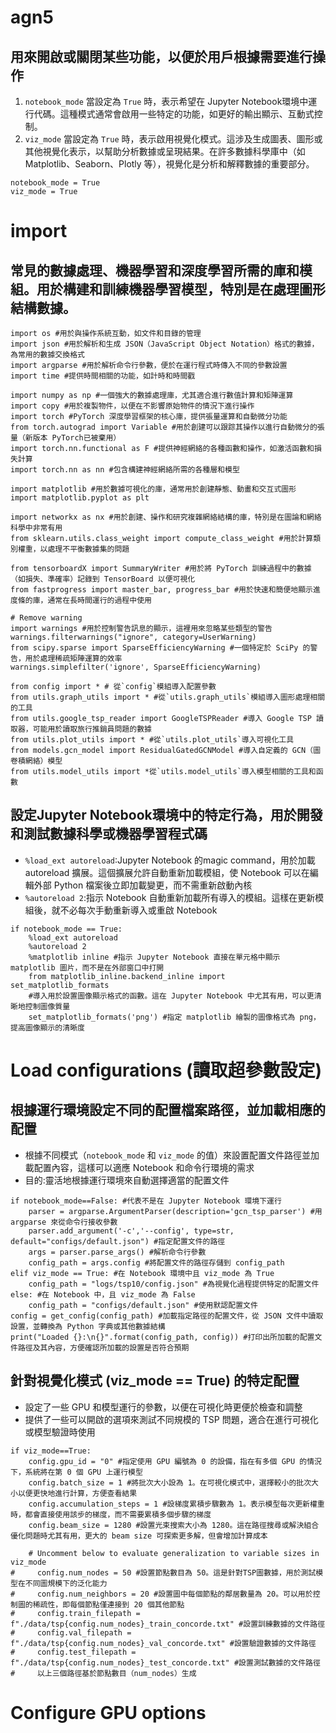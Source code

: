 # agn5
## 用來開啟或關閉某些功能，以便於用戶根據需要進行操作
1. `notebook_mode`
    當設定為 `True` 時，表示希望在 Jupyter Notebook環境中運行代碼。這種模式通常會啟用一些特定的功能，如更好的輸出顯示、互動式控制。
2. `viz_mode`
    當設定為 `True` 時，表示啟用視覺化模式。這涉及生成圖表、圖形或其他視覺化表示，以幫助分析數據或呈現結果。在許多數據科學庫中（如 Matplotlib、Seaborn、Plotly 等），視覺化是分析和解釋數據的重要部分。
```
notebook_mode = True 
viz_mode = True
```
# import
## 常見的數據處理、機器學習和深度學習所需的庫和模組。用於構建和訓練機器學習模型，特別是在處理圖形結構數據。
```
import os #用於與操作系統互動，如文件和目錄的管理
import json #用於解析和生成 JSON（JavaScript Object Notation）格式的數據，為常用的數據交換格式
import argparse #用於解析命令行參數，便於在運行程式時傳入不同的參數設置
import time #提供時間相關的功能，如計時和時間戳

import numpy as np #一個強大的數據處理庫，尤其適合進行數值計算和矩陣運算
import copy #用於複製物件，以便在不影響原始物件的情況下進行操作
import torch #PyTorch 深度學習框架的核心庫，提供張量運算和自動微分功能
from torch.autograd import Variable #用於創建可以跟踪其操作以進行自動微分的張量（新版本 PyTorch已被棄用）
import torch.nn.functional as F #提供神經網絡的各種函數和操作，如激活函數和損失計算
import torch.nn as nn #包含構建神經網絡所需的各種層和模型

import matplotlib #用於數據可視化的庫，通常用於創建靜態、動畫和交互式圖形
import matplotlib.pyplot as plt 

import networkx as nx #用於創建、操作和研究複雜網絡結構的庫，特別是在圖論和網絡科學中非常有用
from sklearn.utils.class_weight import compute_class_weight #用於計算類別權重，以處理不平衡數據集的問題

from tensorboardX import SummaryWriter #用於將 PyTorch 訓練過程中的數據（如損失、準確率）記錄到 TensorBoard 以便可視化
from fastprogress import master_bar, progress_bar #用於快速和簡便地顯示進度條的庫，通常在長時間運行的過程中使用
```
```
# Remove warning
import warnings #用於控制警告訊息的顯示，這裡用來忽略某些類型的警告
warnings.filterwarnings("ignore", category=UserWarning)
from scipy.sparse import SparseEfficiencyWarning #一個特定於 SciPy 的警告，用於處理稀疏矩陣運算的效率
warnings.simplefilter('ignore', SparseEfficiencyWarning)

from config import * # 從`config`模組導入配置參數
from utils.graph_utils import * #從`utils.graph_utils`模組導入圖形處理相關的工具
from utils.google_tsp_reader import GoogleTSPReader #導入 Google TSP 讀取器，可能用於讀取旅行推銷員問題的數據
from utils.plot_utils import * #從`utils.plot_utils`導入可視化工具
from models.gcn_model import ResidualGatedGCNModel #導入自定義的 GCN（圖卷積網絡）模型
from utils.model_utils import *從`utils.model_utils`導入模型相關的工具和函數
```
## 設定Jupyter Notebook環境中的特定行為，用於開發和測試數據科學或機器學習程式碼
* `%load_ext autoreload`:Jupyter Notebook 的magic command，用於加載 autoreload 擴展。這個擴展允許自動重新加載模組，使 Notebook 可以在編輯外部 Python 檔案後立即加載變更，而不需重新啟動內核
* `%autoreload 2`:指示 Notebook 自動重新加載所有導入的模組。這樣在更新模組後，就不必每次手動重新導入或重啟 Notebook
```
if notebook_mode == True:
    %load_ext autoreload 
    %autoreload 2
    %matplotlib inline #指示 Jupyter Notebook 直接在單元格中顯示 matplotlib 圖片，而不是在外部窗口中打開
    from matplotlib_inline.backend_inline import set_matplotlib_formats
    #導入用於設置圖像顯示格式的函數。這在 Jupyter Notebook 中尤其有用，可以更清晰地控制圖像質量
    set_matplotlib_formats('png') #指定 matplotlib 繪製的圖像格式為 png，提高圖像顯示的清晰度
```
# Load configurations (讀取超參數設定)
## 根據運行環境設定不同的配置檔案路徑，並加載相應的配置
* 根據不同模式（`notebook_mode` 和 `viz_mode` 的值）來設置配置文件路徑並加載配置內容，這樣可以適應 Notebook 和命令行環境的需求
* 目的:靈活地根據運行環境來自動選擇適當的配置文件
```
if notebook_mode==False: #代表不是在 Jupyter Notebook 環境下運行
    parser = argparse.ArgumentParser(description='gcn_tsp_parser') #用 argparse 來從命令行接收參數
    parser.add_argument('-c','--config', type=str, default="configs/default.json") #指定配置文件的路徑
    args = parser.parse_args() #解析命令行參數
    config_path = args.config #將配置文件的路徑存儲到 config_path
elif viz_mode == True: #在 Notebook 環境中且 viz_mode 為 True
    config_path = "logs/tsp10/config.json" #為視覺化過程提供特定的配置文件
else: #在 Notebook 中，且 viz_mode 為 False
    config_path = "configs/default.json" #使用默認配置文件
config = get_config(config_path) #加載指定路徑的配置文件，從 JSON 文件中讀取設置，並轉換為 Python 字典或其他數據結構
print("Loaded {}:\n{}".format(config_path, config)) #打印出所加載的配置文件路徑及其內容，方便確認所加載的設置是否符合預期
```
## 針對視覺化模式 (viz_mode == True) 的特定配置
* 設定了一些 GPU 和模型運行的參數，以便在可視化時更便於檢查和調整
* 提供了一些可以開啟的選項來測試不同規模的 TSP 問題，適合在進行可視化或模型驗證時使用
```
if viz_mode==True:
    config.gpu_id = "0" #指定使用 GPU 編號為 0 的設備，指在有多個 GPU 的情況下，系統將在第 0 個 GPU 上運行模型
    config.batch_size = 1 #將批次大小設為 1。在可視化模式中，選擇較小的批次大小以便更快地進行計算，方便查看結果
    config.accumulation_steps = 1 #設梯度累積步驟數為 1。表示模型每次更新權重時，都會直接使用該步的梯度，而不需要累積多個步驟的梯度
    config.beam_size = 1280 #設置光束搜索大小為 1280。這在路徑搜尋或解決組合優化問題時尤其有用，更大的 beam size 可探索更多解，但會增加計算成本
    
    # Uncomment below to evaluate generalization to variable sizes in viz_mode
#     config.num_nodes = 50 #設置節點數目為 50。這是針對TSP圖數據，用於測試模型在不同圖規模下的泛化能力
#     config.num_neighbors = 20 #設置圖中每個節點的鄰居數量為 20。可以用於控制圖的稀疏性，即每個節點僅連接到 20 個其他節點
#     config.train_filepath = f"./data/tsp{config.num_nodes}_train_concorde.txt" #設置訓練數據的文件路徑
#     config.val_filepath = f"./data/tsp{config.num_nodes}_val_concorde.txt" #設置驗證數據的文件路徑
#     config.test_filepath = f"./data/tsp{config.num_nodes}_test_concorde.txt" #設置測試數據的文件路徑
#     以上三個路徑基於節點數目（num_nodes）生成
```
# Configure GPU options
